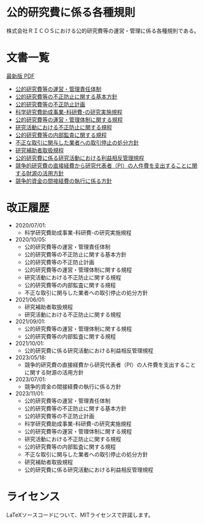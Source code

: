 # 公的研究費に係る各種規則
株式会社ＲＩＣＯＳにおける公的研究費等の運営・管理に係る各種規則である。

# 文書一覧
[最新版 PDF](https://rules.ricos.co.jp/#%E5%85%AC%E7%9A%84%E7%A0%94%E7%A9%B6%E8%B2%BB%E3%81%AB%E4%BF%82%E3%82%8B%E5%90%84%E7%A8%AE%E8%A6%8F%E5%89%87)
- [公的研究費等の運営・管理責任体制](./src/00_公的研究費等の運営・管理責任体制.tex)
- [公的研究費等の不正防止に関する基本方針](./src/01_公的研究費等の不正防止に関する基本方針.tex)
- [公的研究費等の不正防止計画](./src/02_公的研究費等の不正防止計画.tex)
- [科学研究費助成事業-科研費-の研究実施規程](./src/03_科学研究費助成事業-科研費-の研究実施規程.tex)
- [公的研究費等の運営・管理体制に関する規程](./src/04_公的研究費等の運営・管理体制に関する規程.tex)
- [研究活動における不正防止に関する規程](./src/05_研究活動における不正防止に関する規程.tex)
- [公的研究費等の内部監査に関する規程](./src/06_公的研究費等の内部監査に関する規程.tex)
- [不正な取引に関与した業者への取引停止の処分方針](./src/07_不正な取引に関与した業者への取引停止の処分方針.tex)
- [研究補助者取扱規程](./src/08_研究補助者取扱規程.tex)
- [公的研究費に係る研究活動における利益相反管理規程](./src/09_公的研究費に係る研究活動における利益相反管理規程.tex)
- [競争的研究費の直接経費から研究代表者（PI）の人件費を支出することに関する財源の活用方針](./src/10_直接経費から研究代表者の人件費を支出することに関する財源の活用方針.tex)
- [競争的資金の間接経費の執行に係る方針](./src/11_競争的資金の間接経費の執行に係る方針.tex)

# 改正履歴
- 2020/07/01:
  - 科学研究費助成事業-科研費-の研究実施規程
- 2020/10/05:
  - 公的研究費等の運営・管理責任体制
  - 公的研究費等の不正防止に関する基本方針
  - 公的研究費等の不正防止計画
  - 公的研究費等の運営・管理体制に関する規程
  - 研究活動における不正防止に関する規程
  - 公的研究費等の内部監査に関する規程
  - 不正な取引に関与した業者への取引停止の処分方針
- 2021/06/01:
  - 研究補助者取扱規程
  - 研究活動における不正防止に関する規程
- 2021/09/01:
  - 公的研究費等の運営・管理体制に関する規程
  - 公的研究費等の内部監査に関する規程
- 2021/10/01:
  - 公的研究費に係る研究活動における利益相反管理規程
- 2023/05/18:
  - 競争的研究費の直接経費から研究代表者（PI）の人件費を支出することに関する財源の活用方針
- 2023/07/01:
  - 競争的資金の間接経費の執行に係る方針
- 2023/11/01:
  - 公的研究費等の運営・管理責任体制
  - 公的研究費等の不正防止に関する基本方針
  - 公的研究費等の不正防止計画
  - 科学研究費助成事業-科研費-の研究実施規程
  - 公的研究費等の運営・管理体制に関する規程
  - 研究活動における不正防止に関する規程
  - 公的研究費等の内部監査に関する規程
  - 不正な取引に関与した業者への取引停止の処分方針
  - 研究補助者取扱規程
  - 公的研究費に係る研究活動における利益相反管理規程

# ライセンス
LaTeXソースコードについて、MITライセンスで許諾します。

	